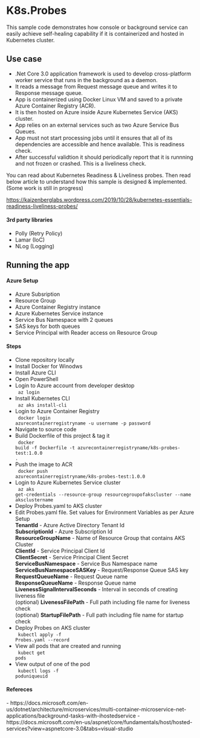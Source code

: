 # K8s.Probes

This sample code demonstrates how console or background service can easily achieve self-healing capability if it is containerized and hosted in Kubernetes cluster.

<h2>Use case</h2>

- .Net Core 3.0 application framework is used to develop cross-platform worker service that runs in the background as a daemon.
- It reads a message from Request message queue and writes it to Response message queue.
- App is containerized using Docker Linux VM and saved to a private Azure Container Registry (ACR).
- It is then hosted on Azure inside Azure Kubernetes Service (AKS) cluster.
- App relies on an external services such as two Azure Service Bus Queues.
- App must not start processing jobs until it ensures that all of its dependencies are accessible and hence available. This is readiness check.
- After successful validtion it should periodically report that it is runnning and not frozen or crashed. This is a liveliness check.

You can read about Kubernetes Readiness & Liveliness probes. Then read below article to understand how this sample is designed & implemented. (Some work is still in progress)

https://kaizenberglabs.wordpress.com/2019/10/28/kubernetes-essentials-readiness-liveliness-probes/

<h4>3rd party libraries</h4>

- Polly (Retry Policy)
- Lamar (IoC) 
- NLog (Logging)

<h2>Running the app</h2>

<h4>Azure Setup</h4>

- Azure Subsription
- Resource Group
- Azure Container Registry instance
- Azure Kubernetes Service instance
- Service Bus Namespace with 2 queues
- SAS keys for both queues
- Service Principal with Reader access on Resource Group

<h4>Steps</h4>

- Clone repository locally
- Install Docker for Winodws
- Install Azure CLI
- Open PowerShell
- Login to Azure account from developer desktop</br>
<code> az login </code>
- Install Kubernetes CLI</br>
<code> az aks install-cli </code>
- Login to Azure Container Registry</br>
<code> docker login azurecontainerregistryname -u username -p password </code>
- Navigate to source code
- Build Dockerfile of this project & tag it</br>
<code> docker build -f Dockerfile -t azurecontainerregistryname/k8s-probes-test:1.0.0 . </code>
- Push the image to ACR</br>
<code> docker push azurecontainerregistryname/k8s-probes-test:1.0.0 </code>
- Login to Azure Kubernetes Service cluster</br>
<code> az aks get-credentials --resource-group resourcegroupofakscluster --name aksclustername </code>
- Deploy Probes.yaml to AKS cluster</br>
- Edit Probes.yaml file. Set values for Environment Variables as per Azure Setup</br>
<strong>TenantId</strong> - Azure Active Directory Tenant Id</br>
<strong>SubscriptionId</strong> - Azure Subscription Id</br>
<strong>ResourceGroupName</strong> - Name of Resource Group that contains AKS Cluster</br>
<strong>ClientId</strong> - Service Principal Client Id</br>
<strong>ClientSecret</strong> - Service Principal Client Secret</br>
<strong>ServiceBusNamespace</strong> - Service Bus Namespace name</br>
<strong>ServiceBusNamespaceSASKey</strong> - Request/Response Queue SAS key</br>
<strong>RequestQueueName</strong> - Request Queue name</br>
<strong>ResponseQueueName</strong> - Response Queue name</br>
<strong>LivenessSignalIntervalSeconds</strong> - Interval in seconds of creating liveness file</br>
(optional) <strong>LivenessFilePath</strong> - Full path including file name for liveness check</br>
(optional) <strong>StartupFilePath</strong> - Full path including file name for startup check</br>
- Deploy Probes on AKS cluster</br>
<code> kubectl apply -f Probes.yaml --record </code>
- View all pods that are created and running</br>
<code> kubect get pods </code>
- View output of one of the pod</br>
<code> kubectl logs -f poduniqueuid </code>

<h4>Refereces</h4>
- https://docs.microsoft.com/en-us/dotnet/architecture/microservices/multi-container-microservice-net-applications/background-tasks-with-ihostedservice
- https://docs.microsoft.com/en-us/aspnet/core/fundamentals/host/hosted-services?view=aspnetcore-3.0&tabs=visual-studio
